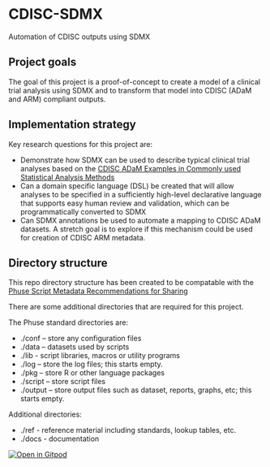 # CDISC-SDMX
Automation of CDISC outputs using SDMX

## Project goals

The goal of this project is a proof-of-concept to create a model of a clinical trial analysis using SDMX and to  transform that model into CDISC (ADaM and ARM) compliant outputs.

## Implementation strategy

Key research questions for this project are:

- Demonstrate how SDMX can be used to describe typical clinical trial analyses based on the [CDISC ADaM Examples in Commonly used Statistical Analysis Methods](https://www.cdisc.org/standards/foundational/adam/adam-examples-commonly-used-statistical-analysis-methods) 
- Can a domain specific language (DSL) be created that will allow analyses to be specified in a sufficiently high-level declarative language that supports easy human review and validation, which can be programmatically converted to SDMX
- Can SDMX annotations be used to automate a mapping to CDISC ADaM datasets. A stretch goal is to explore if this mechanism could be used for creation of CDISC ARM metadata.       

## Directory structure

This repo directory structure has been created to be compatable with the [Phuse Script Metadata Recommendations for Sharing](https://phuse.s3.eu-central-1.amazonaws.com/Deliverables/Standard+Analyses+and+Code+Sharing/Script+Metadata+Recommendation+for+Sharing.pdf)

There are some additional directories that are required for this project.

The Phuse standard directories are:

- ./conf – store any configuration files
- ./data – datasets used by scripts
- ./lib - script libraries, macros or utility programs
- ./log – store the log files; this starts empty.
- ./pkg – store R or other language packages
- ./script – store script files
- ./output – store output files such as dataset, reports, graphs, etc; this starts empty.

Additional directories:

- ./ref - reference material including standards, lookup tables, etc.
- ./docs - documentation

[![Open in Gitpod](https://gitpod.io/button/open-in-gitpod.svg)](https://gitpod.io/#https://github.com/metadatadriven/CDISC-SDMX)
